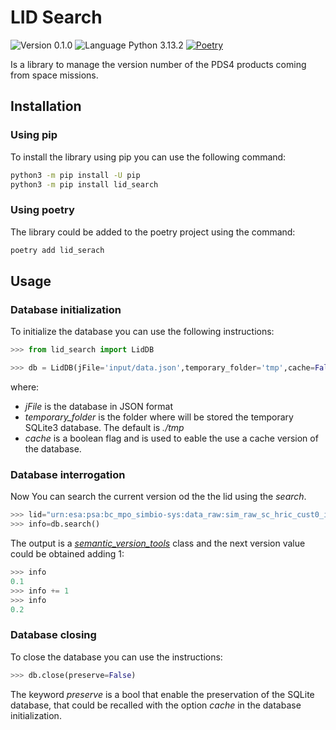 # LID Search
![Version 0.1.0](https://img.shields.io/badge/version-0.1.0-blue?style=plastic)
![Language Python 3.13.2](https://img.shields.io/badge/python-3.13.2-orange?style=plastic&logo=python)
[![Poetry](https://img.shields.io/endpoint?url=https://python-poetry.org/badge/v0.json)](https://python-poetry.org/)

Is a library to manage the version number of the PDS4 products coming from space missions.

## Installation

### Using pip

To install the library using pip you can use the following command:

```sh
python3 -m pip install -U pip
python3 -m pip install lid_search
```

### Using poetry

The library could be added to the poetry project using the command:

```sh
poetry add lid_serach
```

## Usage

### Database initialization

To initialize the database you can use the following instructions:

```python
>>> from lid_search import LidDB

>>> db = LidDB(jFile='input/data.json',temporary_folder='tmp',cache=False)
```

where: 
- *jFile* is the database in JSON format
- *temporary_folder* is the folder where will be stored the temporary SQLite3 database. The default is *./tmp*
- *cache* is a boolean flag and is used to eable the use a cache version of the database.

### Database interrogation

Now You can search the current version od the the lid using the *search*.

```python
>>> lid="urn:esa:psa:bc_mpo_simbio-sys:data_raw:sim_raw_sc_hric_cust0_internal_cruise_ico11_2024-04-08_001"
>>> info=db.search()
```
The output is a  [*semantic_version_tools*](https://pypi.org/project/semantic-version-tools/) class and the next version value could be obtained adding 1:

```python
>>> info 
0.1
>>> info += 1
>>> info
0.2
```

### Database closing

To close the database you can use the instructions:

```python
>>> db.close(preserve=False)
```

The keyword *preserve* is a bool that enable the preservation of the SQLite database, that could be recalled with the option *cache* in the database initialization.

